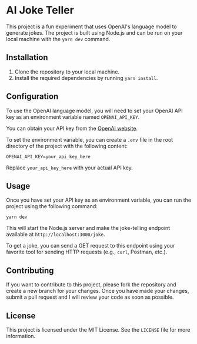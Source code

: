 # AI Joke Teller

This project is a fun experiment that uses OpenAI's language model to generate jokes. The project is built using Node.js and can be run on your local machine with the `yarn dev` command.

## Installation

1. Clone the repository to your local machine.
2. Install the required dependencies by running `yarn install`.

## Configuration

To use the OpenAI language model, you will need to set your OpenAI API key as an environment variable named `OPENAI_API_KEY`.

You can obtain your API key from the [OpenAI website](https://beta.openai.com/docs/api-reference/authentication).

To set the environment variable, you can create a `.env` file in the root directory of the project with the following content:


```
OPENAI_API_KEY=your_api_key_here
```


Replace `your_api_key_here` with your actual API key.

## Usage

Once you have set your API key as an environment variable, you can run the project using the following command:

```
yarn dev
```

This will start the Node.js server and make the joke-telling endpoint available at `http://localhost:3000/joke`.

To get a joke, you can send a GET request to this endpoint using your favorite tool for sending HTTP requests (e.g., `curl`, Postman, etc.).

## Contributing

If you want to contribute to this project, please fork the repository and create a new branch for your changes. Once you have made your changes, submit a pull request and I will review your code as soon as possible.

## License

This project is licensed under the MIT License. See the `LICENSE` file for more information.

